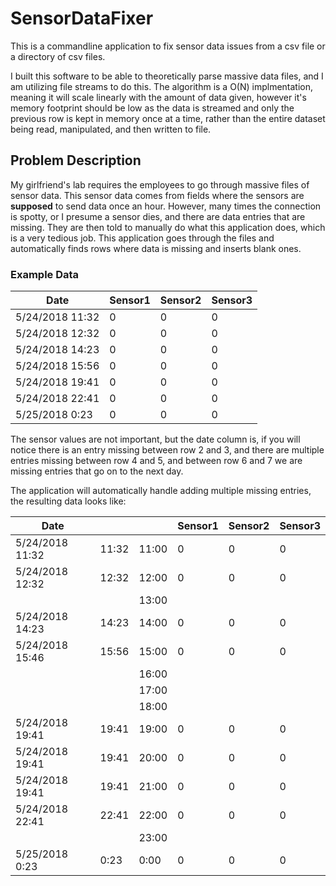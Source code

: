 # SensorDataFixer

This is a commandline application to fix sensor data issues from a csv file or a directory of csv files.

I built this software to be able to theoretically parse massive data files, and I am utilizing file streams to do this. 
The algorithm is a O(N) implmentation, meaning it will scale linearly with the amount of data given, however it's memory footprint 
should be low as the data is streamed and only the previous row is kept in memory once at a time, rather than the entire dataset being read,
manipulated, and then written to file.


## Problem Description
My girlfriend's lab requires the employees to go through massive files of sensor data. 
This sensor data comes from fields where the sensors are **supposed** to send data once an hour. 
However, many times the connection is spotty, or I presume a sensor dies, and there are data entries that are missing.
They are then told to manually do what this application does, which is a very tedious job.
This application goes through the files and automatically finds rows where data is missing and inserts blank ones.

### Example Data
| Date            | Sensor1 | Sensor2 | Sensor3 |
|-----------------|---------|---------|---------|
| 5/24/2018 11:32 | 0      | 0     | 0    |
| 5/24/2018 12:32 | 0      | 0     | 0    |
| 5/24/2018 14:23 | 0      | 0     | 0    |
| 5/24/2018 15:56 | 0      | 0     | 0    |
| 5/24/2018 19:41 | 0      | 0     | 0    |
| 5/24/2018 22:41 | 0      | 0     | 0    |
| 5/25/2018 0:23  | 0      | 0     | 0    |

The sensor values are not important, but the date column is, if you will notice there is an entry missing between row 2 and 3,
and there are multiple entries missing between row 4 and 5, and between row 6 and 7 we are missing entries that go on to the next day.

The application will automatically handle adding multiple missing entries, the resulting data looks like:

| Date            |       |       | Sensor1 | Sensor2 | Sensor3 |
|-----------------|-------|-------|---------|---------|---------|
| 5/24/2018 11:32 | 11:32 | 11:00 | 0       | 0       | 0       |
| 5/24/2018 12:32 | 12:32 | 12:00 | 0       | 0       | 0       |
|                 |       | 13:00 |         |         |         |
| 5/24/2018 14:23 | 14:23 | 14:00 | 0       | 0       | 0       |
| 5/24/2018 15:46 | 15:56 | 15:00 | 0       | 0       | 0       |
|                 |       | 16:00 |         |         |         |
|                 |       | 17:00 |         |         |         |
|                 |       | 18:00 |         |         |         |
| 5/24/2018 19:41 | 19:41 | 19:00 | 0       | 0       | 0       |
| 5/24/2018 19:41 | 19:41 | 20:00 | 0       | 0       | 0       |
| 5/24/2018 19:41 | 19:41 | 21:00 | 0       | 0       | 0       |
| 5/24/2018 22:41 | 22:41 | 22:00 | 0       | 0       | 0       |
|                 |       | 23:00 |         |         |         |
| 5/25/2018 0:23  | 0:23  |  0:00 | 0       | 0       | 0       |


